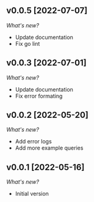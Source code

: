 ## v0.0.5 [2022-07-07]

_What's new?_

- Update documentation
- Fix go lint

## v0.0.3 [2022-07-01]

_What's new?_

- Update documentation
- Fix error formating

## v0.0.2 [2022-05-20]

_What's new?_

- Add error logs
- Add more example queries

## v0.0.1 [2022-05-16]

_What's new?_

- Initial version
